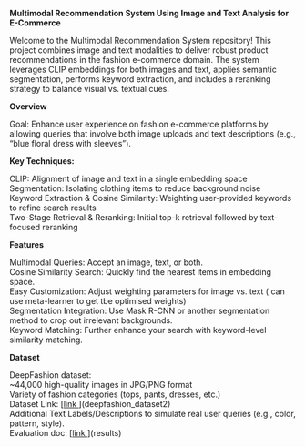 **Multimodal Recommendation System Using Image and Text Analysis for E-Commerce**

Welcome to the Multimodal Recommendation System repository! This project combines image and text modalities to deliver robust product recommendations in the fashion e-commerce domain. The system leverages CLIP embeddings for both images and text, applies semantic segmentation, performs keyword extraction, and includes a reranking strategy to balance visual vs. textual cues.

**Overview**

Goal: Enhance user experience on fashion e-commerce platforms by allowing queries that involve both image uploads and text descriptions (e.g., “blue floral dress with sleeves”).

**Key Techniques:**

CLIP: Alignment of image and text in a single embedding space  
Segmentation: Isolating clothing items to reduce background noise  
Keyword Extraction & Cosine Similarity: Weighting user-provided keywords to refine search results  
Two-Stage Retrieval & Reranking: Initial top-k retrieval followed by text-focused reranking  

**Features**

Multimodal Queries: Accept an image, text, or both.  
Cosine Similarity Search: Quickly find the nearest items in embedding space.  
Easy Customization: Adjust weighting parameters for image vs. text ( can use meta-learner to get tbe optimised weights)  
Segmentation Integration: Use Mask R-CNN or another segmentation method to crop out irrelevant backgrounds.  
Keyword Matching: Further enhance your search with keyword-level similarity matching.  

**Dataset**

DeepFashion dataset:  
~44,000 high-quality images in JPG/PNG format  
Variety of fashion categories (tops, pants, dresses, etc.)  
Dataset Link: [[link ](https://drive.google.com/drive/folders/125F48fsMBz2EF0Cpqk6aaHet5VH399Ok)](deepfashion_dataset2)  
Additional Text Labels/Descriptions to simulate real user queries (e.g., color, pattern, style).  
Evaluation doc: [[link ](https://docs.google.com/forms/d/e/1FAIpQLSenbdz3Fg_p7ssT8ArugoBNaK9sFnyUaHR-yogiEnGCXBeSsQ/viewform?pli=1)](results) 
